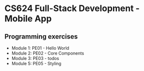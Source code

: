 # CS624 Full-Stack Development - Mobile App

## Programming exercises
- Module 1: PE01 - Hello World
- Module 2: PE02 - Core Components
- Module 3: PE03 - todos
- Module 5: PE05 - Styling
